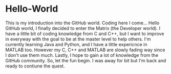# Hello-World
This is my introduction into the GitHub world. Coding here I come...
Hello GitHub world, I finally decided to enter the Matrix (the Developer world). I have a little bit of coding knowledge from C and C++, but I want to improve in everyway with the goal to be at the master level to help others. I'm currently learning Java and Python, and I have a little expericnce in MATLAB too. However my C, C++ and MATLAB are slowly fading way since I don't use them much. Lastly, I hope to gain a lot of knowledge from the GitHub community. So, let the fun begin.
I was away for bit but I'm back and ready to contiune the quest. 
